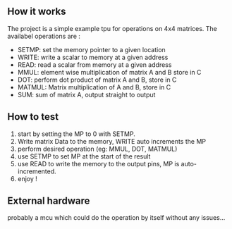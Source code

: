 <!---

This file is used to generate your project datasheet. Please fill in the information below and delete any unused
sections.

You can also include images in this folder and reference them in the markdown. Each image must be less than
512 kb in size, and the combined size of all images must be less than 1 MB.
-->

## How it works

The project is a simple example tpu for operations on 4x4 matrices. The availabel operations are : 
- SETMP: set the memory pointer to a given location
- WRITE: write a scalar to memory at a given address
- READ: read a scalar from memory at a given address
- MMUL: element wise multiplication of matrix A and B store in C
- DOT: perform dot product of matrix A and B, store in C
- MATMUL: Matrix multiplication of A and B, store in C
- SUM: sum of matrix A, output straight to output

## How to test

1. start by setting the MP to 0 with SETMP.
2. Write matrix Data to the memory, WRITE auto increments the MP 
3. perform desired operation (eg: MMUL, DOT, MATMUL) 
4. use SETMP to set MP at the start of the result
5. use READ to write the memory to the output pins, MP is auto-incremented.
6. enjoy !

## External hardware

probably a mcu which could do the operation by itself without any issues...